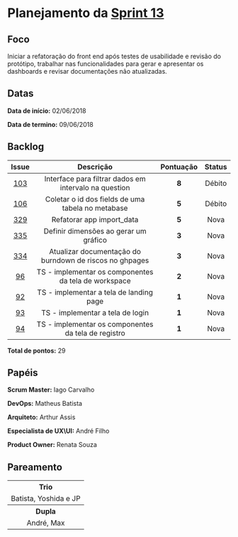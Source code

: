 # Planejamento da [Sprint 13](https://github.com/fga-gpp-mds/2018.1-TropicalHazards-BI/milestone/15)

## Foco
Iniciar a refatoração do front end após testes de usabilidade e revisão do protótipo, trabalhar nas funcionalidades para gerar e apresentar os dashboards e revisar documentações não atualizadas.

## Datas
<b>Data de início:</b> 02/06/2018

<b>Data de termino:</b> 09/06/2018

## Backlog

<table style="text-align:center" class="responsive-table highlight bordered">
  <thead>
    <atr>
      <th>Issue</th>
      <th>Descrição</th>
      <th>Pontuação</th>
      <th>Status</th>
    </tr>
  </thead>
  <tbody>
    <tr>
      <td>
        <a href="https://github.com/fga-gpp-mds/2018.1-TropicalHazards-BI-FrontEnd/issues/103">103</a>
      </td>
      <td>Interface para filtrar dados em intervalo na question</td>
      <td><b>8</b></td>
      <td>Débito</td>
    </tr>
    <tr>
      <td>
        <a href="https://github.com/fga-gpp-mds/2018.1-TropicalHazards-BI-FrontEnd/issues/106">106</a>
      </td>
      <td>Coletar o id dos fields de uma tabela no metabase</td>
      <td><b>5</b></td>
      <td>Débito</td>
    </tr>
    <tr>
      <td>
        <a href="https://github.com/fga-gpp-mds/2018.1-TropicalHazards-BI/issues/329">329</a>
      </td>
      <td>Refatorar app import_data</td>
      <td><b>5</b></td>
      <td>Nova</td>
    </tr>
    <tr>
      <td>
        <a href="https://github.com/fga-gpp-mds/2018.1-TropicalHazards-BI/issues/335">335</a>
      </td>
      <td>Definir dimensões ao gerar um gráfico</td>
      <td><b>3</b></td>
      <td>Nova</td>
    </tr>
    <tr>
      <td>
        <a href="https://github.com/fga-gpp-mds/2018.1-TropicalHazards-BI/issues/334">334</a>
      </td>
      <td>Atualizar documentação do burndown de riscos no ghpages</td>
      <td><b>3</b></td>
      <td>Nova</td>
    </tr>
    <tr>
      <td>
        <a href="https://github.com/fga-gpp-mds/2018.1-TropicalHazards-BI-FrontEnd/issues/96">96</a>
      </td>
      <td>TS - implementar os componentes da tela de workspace</td>
      <td><b>2</b></td>
      <td>Nova</td>
    </tr>
    <tr>
      <td>
        <a href="https://github.com/fga-gpp-mds/2018.1-TropicalHazards-BI-FrontEnd/issues/92">92</a>
      </td>
      <td>TS - implementar a tela de landing page</td>
      <td><b>1</b></td>
      <td>Nova</td>
    </tr>
    <tr>
      <td>
        <a href="https://github.com/fga-gpp-mds/2018.1-TropicalHazards-BI-FrontEnd/issues/93">93</a>
      </td>
      <td>TS - implementar a tela de login</td>
      <td><b>1</b></td>
      <td>Nova</td>
    </tr>
    <tr>
      <td>
        <a href="https://github.com/fga-gpp-mds/2018.1-TropicalHazards-BI-FrontEnd/issues/94">94</a>
      </td>
      <td>TS - implementar os componentes da tela de registro</td>
      <td><b>1</b></td>
      <td>Nova</td>
    </tr>
  </tbody>
</table>

<b>Total de pontos:</b> 29

## Papéis
<b>Scrum Master:</b> Iago Carvalho

<b>DevOps:</b>  Matheus Batista

<b>Arquiteto:</b> Arthur Assis

<b>Especialista de UX\UI:</b> André Filho

<b>Product Owner:</b> Renata Souza

## Pareamento
<table style="text-align: center" class="responsive-table highlight bordered">
  <tr>
      <th>Trio</th>
  </tr>
  <tr>
      <td> Batista, Yoshida e JP</td>
  </tr>
  <tr>
      <th>Dupla</th>
  </tr>
  <tr>
      <td> André, Max</td>
  </tr>
</table>
